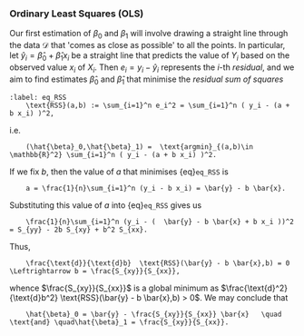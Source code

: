 ### Ordinary Least Squares (OLS)

Our first estimation of $\beta_0$ and $\beta_1$ will involve drawing a straight line through the data $\mathcal{D}$ that 'comes as close as possible' to all the points. In particular, let $\hat{y}_i = \hat{\beta}_0 + \hat{\beta}_1 x_i$ be a straight line that predicts the value of $Y_i$ based on the observed value $x_i$ of $X_i$. Then $e_i = y_i - \hat{y}_i$ represents the $i$-th *residual*, and we aim to find estimates $\hat{\beta}_0$ and $\hat{\beta}_1$ that minimise the *residual sum of squares* 

````{math}
:label: eq_RSS
    \text{RSS}(a,b) := \sum_{i=1}^n e_i^2 = \sum_{i=1}^n ( y_i - (a + b x_i) )^2,
````
i.e.
````{math}
    (\hat{\beta}_0,\hat{\beta}_1) =  \text{argmin}_{(a,b)\in \mathbb{R}^2} \sum_{i=1}^n ( y_i - (a + b x_i) )^2.
````

If we fix $b$, then the value of $a$ that minimises {eq}`eq_RSS` is 

````{math}
    a = \frac{1}{n}\sum_{i=1}^n (y_i - b x_i) = \bar{y} - b \bar{x}.
````

Substituting this value of $a$ into {eq}`eq_RSS` gives us 
````{math}
    \frac{1}{n}\sum_{i=1}^n (y_i - (  \bar{y} - b \bar{x} + b x_i ))^2 = S_{yy} - 2b S_{xy} + b^2 S_{xx}.
````
Thus, 
````{math}
    \frac{\text{d}}{\text{d}b}  \text{RSS}(\bar{y} - b \bar{x},b) = 0 \Leftrightarrow b = \frac{S_{xy}}{S_{xx}},
````
whence $\frac{S_{xy}}{S_{xx}}$ is a global minimum as $\frac{\text{d}^2}{\text{d}b^2}  \text{RSS}(\bar{y} - b \bar{x},b) > 0$. We may conclude that 
````{math}
    \hat{\beta}_0 = \bar{y} - \frac{S_{xy}}{S_{xx}} \bar{x}   \quad \text{and} \quad\hat{\beta}_1 = \frac{S_{xy}}{S_{xx}}.
````